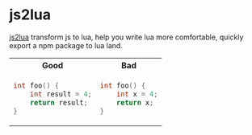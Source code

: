 # js2lua
[js2lua](https://xiangnanscu.github.io/js2lua/)
transform js to lua, help you write lua more comfortable, quickly export a npm package to lua land.
<table>
<tr>
<th> Good </th>
<th> Bad </th>
</tr>
<tr>
<td>

```c++
int foo() {
    int result = 4;
    return result;
}
```

</td>
<td>

```c++
int foo() {
    int x = 4;
    return x;
}
```

</td>
</tr>
</table>
